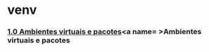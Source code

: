 # venv

### [1.0 Ambientes virtuais e pacotes](https://docs.python.org/pt-br/3/tutorial/venv.html)<a name= >Ambientes virtuais e pacotes</a>

